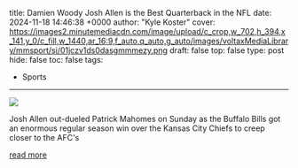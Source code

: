 title: Damien Woody Josh Allen is the Best Quarterback in the NFL
date: 2024-11-18 14:46:38 +0000
author: "Kyle Koster"
cover: https://images2.minutemediacdn.com/image/upload/c_crop,w_702,h_394,x_141,y_0/c_fill,w_1440,ar_16:9,f_auto,q_auto,g_auto/images/voltaxMediaLibrary/mmsport/si/01jczv1ds0dasgmmmezy.png
draft: false
top: false
type: post
hide: false
toc: false
tags:
  - Sports
---

![](https://images2.minutemediacdn.com/image/upload/c_crop,w_702,h_394,x_141,y_0/c_fill,w_1440,ar_16:9,f_auto,q_auto,g_auto/images/voltaxMediaLibrary/mmsport/si/01jczv1ds0dasgmmmezy.png)

Josh Allen out-dueled Patrick Mahomes on Sunday as the Buffalo Bills got an enormous regular season win over the Kansas City Chiefs to creep closer to the AFC's

[read more](https://www.si.com/nfl/damien-woody-josh-allen-is-the-best-quarterback-in-the-nfl)
